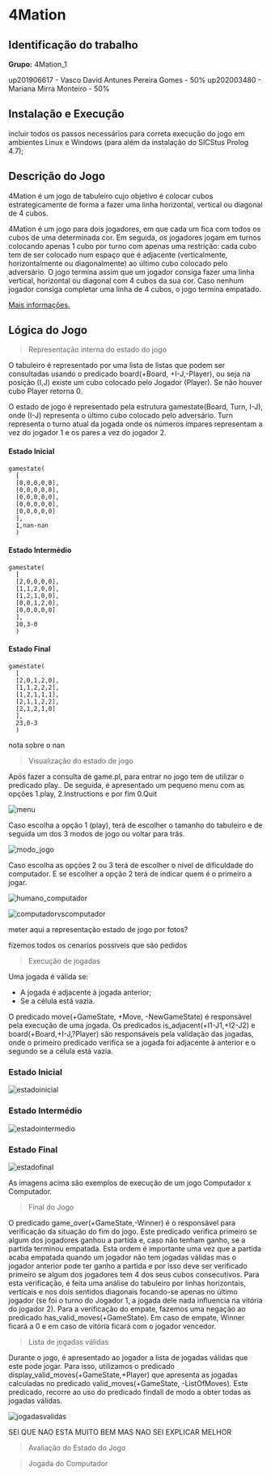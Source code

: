 # 4Mation

## Identificação do trabalho

**Grupo:** 4Mation_1

up201906617 - Vasco David Antunes Pereira Gomes - 50%
up202003480 - Mariana Mirra Monteiro - 50%

## Instalação e Execução

incluir todos os passos necessários para correta execução do jogo em
ambientes Linux e Windows (para além da instalação do SICStus Prolog 4.7);

## Descrição do Jogo

4Mation é um jogo de tabuleiro cujo objetivo é colocar cubos estrategicamente de forma a fazer uma linha horizontal, vertical ou diagonal de 4 cubos.

4Mation é um jogo para dois jogadores, em que cada um fica com todos os cubos de uma determinada cor. Em seguida, os jogadores jogam em turnos colocando apenas 1 cubo por turno com apenas uma restrição: cada cubo tem de ser colocado num espaço que é adjacente (verticalmente, horizontalmente ou diagonalmente) ao último cubo colocado pelo adversário. O jogo termina assim que um jogador consiga fazer uma linha vertical, horizontal ou diagonal com 4 cubos da sua cor. Caso nenhum jogador consiga completar uma linha de 4 cubos, o jogo termina empatado.

[Mais informações.](https://boardgamegeek.com/boardgame/329175/4mation)

## Lógica do Jogo

>Representação interna do estado do jogo

O tabuleiro é representado por uma lista de listas que podem ser consultadas usando o predicado board(+Board, +I-J,-Player), ou seja na posição (I,J) existe um cubo colocado pelo Jogador (Player). Se não houver cubo Player retorna 0.

O estado de jogo é representado pela estrutura gamestate(Board, Turn, I-J), onde (I-J) representa o último cubo colocado pelo adversário. Turn representa o turno atual da jogada onde os números ímpares representam a vez do jogador 1 e os pares a vez do jogador 2.

#### Estado Inicial
```
gamestate(
  [
  [0,0,0,0,0],
  [0,0,0,0,0],
  [0,0,0,0,0],
  [0,0,0,0,0],
  [0,0,0,0,0]
  ],
  1,nan-nan
  )
```
#### Estado Intermédio
```
gamestate(
  [
  [2,0,0,0,0],
  [1,1,2,0,0],
  [1,2,1,0,0],
  [0,0,1,2,0],
  [0,0,0,0,0]
  ],
  10,3-0
  )
```
#### Estado Final
```
gamestate(
  [
  [2,0,1,2,0],
  [1,1,2,2,2],
  [1,2,1,1,1],
  [2,1,1,2,2],
  [2,1,2,1,0]
  ],
  23,0-3
  )
```
nota sobre o nan
>Visualização do estado de jogo

Após fazer a consulta de game.pl, para entrar no jogo tem de utilizar o predicado play.. De seguida, é apresentado um pequeno menu com as opções 1.play, 2.Instructions e por fim 0.Quit

![menu](imagens/menu.png)

Caso escolha a opção 1 (play), terá de escolher o tamanho do tabuleiro e de seguida um dos 3 modos de jogo ou voltar para trás.

![modo_jogo](imagens/modojogo.png)

Caso escolha as opções 2 ou 3 terá de escolher o nível de dificuldade do computador. E se escolher a opção 2 terá de indicar quem é o primeiro a jogar.

![humano_computador](imagens/humanocomputador.png)

![computadorvscomputador](imagens/computadorvscomputador.png)

meter aqui a representação estado de jogo por fotos?

fizemos todos os cenarios possiveis que são pedidos

>Execução de jogadas

Uma jogada é válida se:

* A jogada é adjacente à jogada anterior;
* Se a célula está vazia.

O predicado move(+GameState, +Move, -NewGameState) é responsável pela execução de uma jogada. Os predicados is_adjacent(+I1-J1,+I2-J2) e board(+Board,+I-J,?Player) são responsáveis pela validação das jogadas, onde o primeiro predicado verifica se a jogada foi adjacente à anterior e o segundo se a célula está vazia.

### Estado Inicial
![estadoinicial](imagens/estadoinicial.png)

### Estado Intermédio
![estadointermedio](imagens/estadointermedio.png)

### Estado Final
![estadofinal](imagens/estadofinal.png)

As imagens acima são exemplos de execução de um jogo Computador x Computador.

>Final do Jogo

O predicado game_over(+GameState,-Winner) é o responsável para verificação da situação do fim do jogo. Este predicado verifica primeiro se algum dos jogadores ganhou a partida e, caso não tenham ganho, se a partida terminou empatada. Esta ordem é importante uma vez que a partida acaba empatada quando um jogador não tem jogadas válidas mas o jogador anterior pode ter ganho a partida e por isso deve ser verificado primeiro se algum dos jogadores tem 4 dos seus cubos consecutivos. Para esta verificação, é feita uma análise do tabuleiro por linhas horizontais, verticais e nos dois sentidos diagonais focando-se apenas no último jogador (se foi o turno do Jogador 1, a jogada dele nada influencia na vitória do jogador 2). Para a verificação do empate, fazemos uma negação ao predicado has_valid_moves(+GameState). Em caso de empate, Winner ficará a 0 e em caso de vitória ficará com o jogador vencedor.

>Lista de jogadas válidas

Durante o jogo, é apresentado ao jogador a lista de jogadas válidas que este pode jogar. Para isso, utilizamos o predicado display_valid_moves(+GameState,+Player) que apresenta as jogadas calculadas no predicado valid_moves(+GameState, -ListOfMoves). Este predicado, recorre ao uso do predicado findall de modo a obter todas as jogadas válidas.

![jogadasvalidas](imagens/jogadasvalidas.png)

 SEI QUE NAO ESTA MUITO BEM MAS NAO SEI EXPLICAR MELHOR

 >Avaliação do Estado do Jogo

 

 >Jogada do Computador
